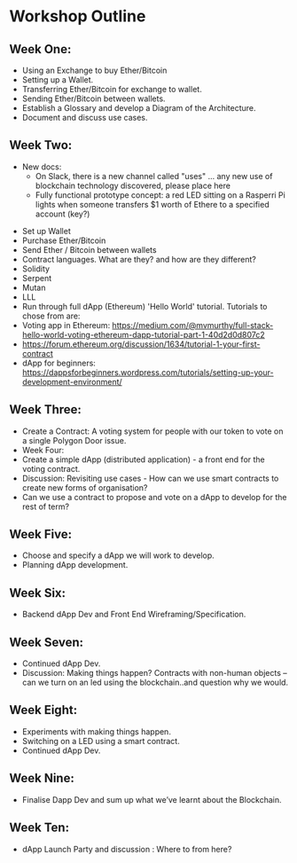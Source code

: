 # Workshop Outline

## Week One:

- Using an Exchange to buy Ether/Bitcoin
- Setting up a Wallet.
- Transferring Ether/Bitcoin for exchange to wallet.
- Sending Ether/Bitcoin between wallets.
- Establish a Glossary and develop a Diagram of the Architecture.
- Document and discuss use cases.

## Week Two:

* New docs:
  * On Slack, there is a new channel called "uses" ... any new use of blockchain technology discovered, please place here
  * Fully functional prototype concept: a red LED sitting on a Rasperri Pi lights when someone transfers $1 worth of Ethere to a specified account (key?)
- Set up Wallet
 - Purchase Ether/Bitcoin
 - Send Ether / Bitcoin between wallets
- Contract languages. What are they? and how are they different?
 - Solidity
 - Serpent
 - Mutan
 - LLL
- Run through full dApp (Ethereum) 'Hello World' tutorial. Tutorials to chose from are:
 - Voting app in Ethereum: https://medium.com/@mvmurthy/full-stack-hello-world-voting-ethereum-dapp-tutorial-part-1-40d2d0d807c2
 - https://forum.ethereum.org/discussion/1634/tutorial-1-your-first-contract
 - dApp for beginners: https://dappsforbeginners.wordpress.com/tutorials/setting-up-your-development-environment/


## Week Three:

- Create a Contract: A voting system for people with our token to vote on a single Polygon Door issue.
- Week Four:
- Create a simple dApp (distributed application) - a front end for the voting contract.
- Discussion: Revisiting use cases - How can we use smart contracts to create new forms of organisation?
- Can we use a contract to propose and vote on a dApp to develop for the rest of term?

## Week Five:

- Choose and specify a dApp we will work to develop.
- Planning dApp development.

## Week Six:

- Backend dApp Dev and Front End Wireframing/Specification.

## Week Seven:

- Continued dApp Dev.
- Discussion: Making things happen? Contracts with non-human objects – can we turn on an led using the blockchain..and question why we would.

## Week Eight:

- Experiments with making things happen.
- Switching on a LED using a smart contract.
- Continued dApp Dev.

## Week Nine:

- Finalise Dapp Dev and sum up what we’ve learnt about the Blockchain.

## Week Ten:

- dApp Launch Party and discussion : Where to from here?
